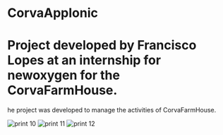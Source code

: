 # CorvaAppIonic

# Project developed by Francisco Lopes at an internship for newoxygen for the CorvaFarmHouse.
 he project was developed to manage the activities of CorvaFarmHouse.
 


![print 10](https://user-images.githubusercontent.com/66685912/116059108-68d4e080-a678-11eb-83f2-efc49368d6e9.png)
![print 11](https://user-images.githubusercontent.com/66685912/116059574-e26cce80-a678-11eb-9860-9259a27e432b.png)
![print 12](https://user-images.githubusercontent.com/66685912/116059625-eef12700-a678-11eb-881a-d8872b733386.png)



